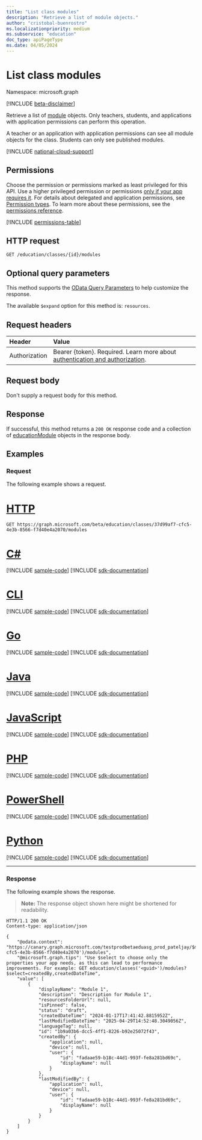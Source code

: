 ```yaml
---
title: "List class modules"
description: "Retrieve a list of module objects."
author: "cristobal-buenrostro"
ms.localizationpriority: medium
ms.subservice: "education"
doc_type: apiPageType
ms.date: 04/05/2024
---
```


# List class modules

Namespace: microsoft.graph

[!INCLUDE [beta-disclaimer](../../includes/beta-disclaimer.md)]

Retrieve a list of [module](../resources/educationmodule.md) objects. Only teachers, students, and applications with application permissions can perform this operation.

A teacher or an application with application permissions can see all module objects for the class. Students can only see published modules.

[!INCLUDE [national-cloud-support](../../includes/global-only.md)]

## Permissions

Choose the permission or permissions marked as least privileged for this API. Use a higher privileged permission or permissions [only if your app requires it](/graph/permissions-overview#best-practices-for-using-microsoft-graph-permissions). For details about delegated and application permissions, see [Permission types](/graph/permissions-overview#permission-types). To learn more about these permissions, see the [permissions reference](/graph/permissions-reference).

<!-- { "blockType": "permissions", "name": "educationclass_list_modules" } -->
[!INCLUDE [permissions-table](../includes/permissions/educationclass-list-modules-permissions.md)]

## HTTP request

<!-- { "blockType": "ignored" } -->
```http
GET /education/classes/{id}/modules
```

## Optional query parameters
This method supports the [OData Query Parameters](/graph/query-parameters) to help customize the response.

The available `$expand` option for this method is: `resources`.

## Request headers

| Header        | Value                     |
| :------------ | :------------------------ |
|Authorization|Bearer {token}. Required. Learn more about [authentication and authorization](/graph/auth/auth-concepts).|

## Request body

Don't supply a request body for this method.

## Response

If successful, this method returns a `200 OK` response code and a collection of [educationModule](../resources/educationmodule.md) objects in the response body.

## Examples

### Request

The following example shows a request.

# [HTTP](#tab/http)
<!-- {
  "blockType": "request",
  "name": "get_modules_for_classID"
}-->

```msgraph-interactive
GET https://graph.microsoft.com/beta/education/classes/37d99af7-cfc5-4e3b-8566-f7d40e4a2070/modules
```

# [C#](#tab/csharp)
[!INCLUDE [sample-code](../includes/snippets/csharp/get-modules-for-classid-csharp-snippets.md)]
[!INCLUDE [sdk-documentation](../includes/snippets/snippets-sdk-documentation-link.md)]

# [CLI](#tab/cli)
[!INCLUDE [sample-code](../includes/snippets/cli/get-modules-for-classid-cli-snippets.md)]
[!INCLUDE [sdk-documentation](../includes/snippets/snippets-sdk-documentation-link.md)]

# [Go](#tab/go)
[!INCLUDE [sample-code](../includes/snippets/go/get-modules-for-classid-go-snippets.md)]
[!INCLUDE [sdk-documentation](../includes/snippets/snippets-sdk-documentation-link.md)]

# [Java](#tab/java)
[!INCLUDE [sample-code](../includes/snippets/java/get-modules-for-classid-java-snippets.md)]
[!INCLUDE [sdk-documentation](../includes/snippets/snippets-sdk-documentation-link.md)]

# [JavaScript](#tab/javascript)
[!INCLUDE [sample-code](../includes/snippets/javascript/get-modules-for-classid-javascript-snippets.md)]
[!INCLUDE [sdk-documentation](../includes/snippets/snippets-sdk-documentation-link.md)]

# [PHP](#tab/php)
[!INCLUDE [sample-code](../includes/snippets/php/get-modules-for-classid-php-snippets.md)]
[!INCLUDE [sdk-documentation](../includes/snippets/snippets-sdk-documentation-link.md)]

# [PowerShell](#tab/powershell)
[!INCLUDE [sample-code](../includes/snippets/powershell/get-modules-for-classid-powershell-snippets.md)]
[!INCLUDE [sdk-documentation](../includes/snippets/snippets-sdk-documentation-link.md)]

# [Python](#tab/python)
[!INCLUDE [sample-code](../includes/snippets/python/get-modules-for-classid-python-snippets.md)]
[!INCLUDE [sdk-documentation](../includes/snippets/snippets-sdk-documentation-link.md)]

---

### Response

The following example shows the response.

>**Note:** The response object shown here might be shortened for readability.

<!-- {
  "blockType": "response",
  "truncated": true,
  "@odata.type": "microsoft.graph.educationModule",
  "isCollection": true
} -->

```http
HTTP/1.1 200 OK
Content-type: application/json

{
    "@odata.context": "https://canary.graph.microsoft.com/testprodbetaeduasg_prod_pateljay/$metadata#education/classes('37d99af7-cfc5-4e3b-8566-f7d40e4a2070')/modules",
    "@microsoft.graph.tips": "Use $select to choose only the properties your app needs, as this can lead to performance improvements. For example: GET education/classes('<guid>')/modules?$select=createdBy,createdDateTime",
    "value": [
        {
            "displayName": "Module 1",
            "description": "Description for Module 1",
            "resourcesFolderUrl": null,
            "isPinned": false,
            "status": "draft",
            "createdDateTime": "2024-01-17T17:41:42.8815952Z",
            "lastModifiedDateTime": "2025-04-29T14:52:48.3049056Z",
            "languageTag": null,
            "id": "1b9a03b6-dcc5-4ff1-8226-b92e25072f43",
            "createdBy": {
                "application": null,
                "device": null,
                "user": {
                    "id": "fadaae59-b18c-44d1-993f-fe8a281bd69c",
                    "displayName": null
                }
            },
            "lastModifiedBy": {
                "application": null,
                "device": null,
                "user": {
                    "id": "fadaae59-b18c-44d1-993f-fe8a281bd69c",
                    "displayName": null
                }
            }
        }
    ]
}
```

